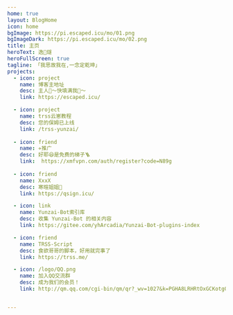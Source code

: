```yaml
---
home: true
layout: BlogHome
icon: home
bgImage: https://pi.escaped.icu/mo/01.png
bgImageDark: https://pi.escaped.icu/mo/02.png
title: 主页
heroText: 逸🌠燧
heroFullScreen: true
tagline: 「我思故我在,一念定乾坤」
projects:
  - icon: project
    name: 博客主地址
    desc: 主人🥵～快填满我🥵～
    link: https://escaped.icu/

  - icon: project
    name: trss云崽教程
    desc: 您的保姆已上线
    link: /trss-yunzai/
    
  - icon: friend
    name: ✈️推广
    desc: 好耶😆是免费的梯子🪜
    link:  https://xmfvpn.com/auth/register?code=N89g
    
  - icon: friend
    name: XxxX
    desc: 寒暄姐姐🤤
    link: https://qsign.icu/

  - icon: link
    name: Yunzai-Bot索引库
    desc: 收集 Yunzai-Bot 的相关内容
    link: https://gitee.com/yhArcadia/Yunzai-Bot-plugins-index

  - icon: friend
    name: TRSS-Script
    desc: 食欲哥哥的脚本，好用就完事了
    link: https://trss.me/

  - icon: /logo/QQ.png
    name: 加入QQ交流群
    desc: 成为我们的会员！
    link: http://qm.qq.com/cgi-bin/qm/qr?_wv=1027&k=PGHA8LRHRtOxGCKotgQ-V1N8SmQB2aFX&authKey=OaJN5%2Brq3OFSAZCIU%2F5%2BP0peqMtteAZ9lRRvrYZ0d9zm97bYg6TeNkSRTnEaPVmh&noverify=0&group_code=920749244


---
```

